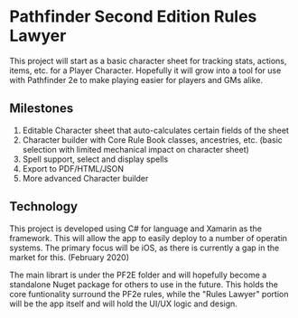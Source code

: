 # Pathfinder Second Edition Rules Lawyer

This project will start as a basic character sheet for tracking stats, actions, items, etc. for a Player Character. Hopefully it will grow into a tool for use with Pathfinder 2e to make playing easier for players and GMs alike.

## Milestones

1. Editable Character sheet that auto-calculates certain fields of the sheet
2. Character builder with Core Rule Book classes, ancestries, etc. (basic selection with limited mechanical impact on character sheet)
3. Spell support, select and display spells
4. Export to PDF/HTML/JSON
5. More advanced Character builder

## Technology

This project is developed using C# for language and Xamarin as the framework. This will allow the app to easily deploy to a number of operatin systems. The primary focus will be iOS, as there is currently a gap in the market for this. (February 2020)

The main librart is under the PF2E folder and will hopefully become a standalone Nuget package for others to use in the future. This holds the core funtionality surround the PF2e rules, while the "Rules Lawyer" portion will be the app itself and will hold the UI/UX logic and design.

